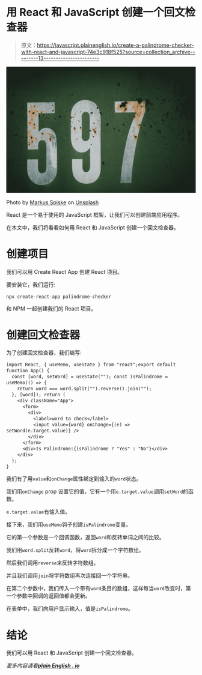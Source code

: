 # 用 React 和 JavaScript 创建一个回文检查器

> 原文：<https://javascript.plainenglish.io/create-a-palindrome-checker-with-react-and-javascript-74e3c918f525?source=collection_archive---------13----------------------->

![](img/8fa35f1fbdbd90c2bcd6257a89f25770.png)

Photo by [Markus Spiske](https://unsplash.com/@markusspiske?utm_source=medium&utm_medium=referral) on [Unsplash](https://unsplash.com?utm_source=medium&utm_medium=referral)

React 是一个易于使用的 JavaScript 框架，让我们可以创建前端应用程序。

在本文中，我们将看看如何用 React 和 JavaScript 创建一个回文检查器。

# 创建项目

我们可以用 Create React App 创建 React 项目。

要安装它，我们运行:

```
npx create-react-app palindrome-checker
```

和 NPM 一起创建我们的 React 项目。

# 创建回文检查器

为了创建回文检查器，我们编写:

```
import React, { useMemo, useState } from "react";export default function App() {
  const [word, setWord] = useState(""); const isPalindrome = useMemo(() => {
    return word === word.split("").reverse().join("");
  }, [word]); return (
    <div className="App">
      <form>
        <div>
          <label>word to check</label>
          <input value={word} onChange={(e) => setWord(e.target.value)} />
        </div>
      </form>
      <div>Is Palindrome:{isPalindrome ? "Yes" : "No"}</div>
    </div>
  );
}
```

我们有了用`value`和`onChange`属性绑定到输入的`word`状态。

我们用`onChange` prop 设置它的值，它有一个用`e.target.value`调用`setWord`的函数。

`e.target.value`有输入值。

接下来，我们用`useMemo`钩子创建`isPalindrome`变量。

它的第一个参数是一个回调函数，返回`word`和反转单词之间的比较。

我们用`word.split`反转`word`，将`word`拆分成一个字符数组。

然后我们调用`reverse`来反转字符数组。

并且我们调用`join`将字符数组再次连接回一个字符串。

在第二个参数中，我们传入一个带有`word`条目的数组，这样每当`word`改变时，第一个参数中回调的返回值都会更新。

在表单中，我们向用户显示输入，值是`isPalindrome`。

# 结论

我们可以用 React 和 JavaScript 创建一个回文检查器。

*更多内容请看*[***plain English . io***](http://plainenglish.io/)